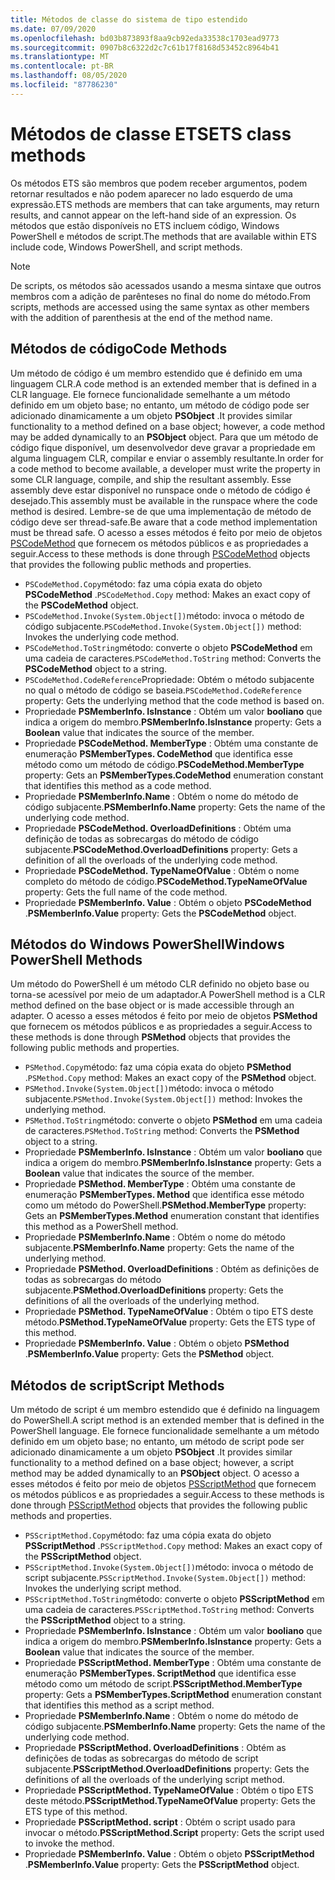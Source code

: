 ```yaml
---
title: Métodos de classe do sistema de tipo estendido
ms.date: 07/09/2020
ms.openlocfilehash: bd03b873893f8aa9cb92eda33538c1703ead9773
ms.sourcegitcommit: 0907b8c6322d2c7c61b17f8168d53452c8964b41
ms.translationtype: MT
ms.contentlocale: pt-BR
ms.lasthandoff: 08/05/2020
ms.locfileid: "87786230"
---
```

# <a name="ets-class-methods"></a><span data-ttu-id="618ff-102">Métodos de classe ETS</span><span class="sxs-lookup"><span data-stu-id="618ff-102">ETS class methods</span></span>

<span data-ttu-id="618ff-103">Os métodos ETS são membros que podem receber argumentos, podem retornar resultados e não podem aparecer no lado esquerdo de uma expressão.</span><span class="sxs-lookup"><span data-stu-id="618ff-103">ETS methods are members that can take arguments, may return results, and cannot appear on the left-hand side of an expression.</span></span> <span data-ttu-id="618ff-104">Os métodos que estão disponíveis no ETS incluem código, Windows PowerShell e métodos de script.</span><span class="sxs-lookup"><span data-stu-id="618ff-104">The methods that are available within ETS include code, Windows PowerShell, and script methods.</span></span>

> [!NOTE]
> <span data-ttu-id="618ff-105">De scripts, os métodos são acessados usando a mesma sintaxe que outros membros com a adição de parênteses no final do nome do método.</span><span class="sxs-lookup"><span data-stu-id="618ff-105">From scripts, methods are accessed using the same syntax as other members with the addition of parenthesis at the end of the method name.</span></span>

## <a name="code-methods"></a><span data-ttu-id="618ff-106">Métodos de código</span><span class="sxs-lookup"><span data-stu-id="618ff-106">Code Methods</span></span>

<span data-ttu-id="618ff-107">Um método de código é um membro estendido que é definido em uma linguagem CLR.</span><span class="sxs-lookup"><span data-stu-id="618ff-107">A code method is an extended member that is defined in a CLR language.</span></span> <span data-ttu-id="618ff-108">Ele fornece funcionalidade semelhante a um método definido em um objeto base; no entanto, um método de código pode ser adicionado dinamicamente a um objeto **PSObject** .</span><span class="sxs-lookup"><span data-stu-id="618ff-108">It provides similar functionality to a method defined on a base object; however, a code method may be added dynamically to an **PSObject** object.</span></span> <span data-ttu-id="618ff-109">Para que um método de código fique disponível, um desenvolvedor deve gravar a propriedade em alguma linguagem CLR, compilar e enviar o assembly resultante.</span><span class="sxs-lookup"><span data-stu-id="618ff-109">In order for a code method to become available, a developer must write the property in some CLR language, compile, and ship the resultant assembly.</span></span> <span data-ttu-id="618ff-110">Esse assembly deve estar disponível no runspace onde o método de código é desejado.</span><span class="sxs-lookup"><span data-stu-id="618ff-110">This assembly must be available in the runspace where the code method is desired.</span></span> <span data-ttu-id="618ff-111">Lembre-se de que uma implementação de método de código deve ser thread-safe.</span><span class="sxs-lookup"><span data-stu-id="618ff-111">Be aware that a code method implementation must be thread safe.</span></span> <span data-ttu-id="618ff-112">O acesso a esses métodos é feito por meio de objetos [PSCodeMethod](/dotnet/api/system.management.automation.pscodemethod) que fornecem os métodos públicos e as propriedades a seguir.</span><span class="sxs-lookup"><span data-stu-id="618ff-112">Access to these methods is done through [PSCodeMethod](/dotnet/api/system.management.automation.pscodemethod) objects that provides the following public methods and properties.</span></span>

- <span data-ttu-id="618ff-113">`PSCodeMethod.Copy`método: faz uma cópia exata do objeto **PSCodeMethod** .</span><span class="sxs-lookup"><span data-stu-id="618ff-113">`PSCodeMethod.Copy` method: Makes an exact copy of the **PSCodeMethod** object.</span></span>
- <span data-ttu-id="618ff-114">`PSCodeMethod.Invoke(System.Object[])`método: invoca o método de código subjacente.</span><span class="sxs-lookup"><span data-stu-id="618ff-114">`PSCodeMethod.Invoke(System.Object[])` method: Invokes the underlying code method.</span></span>
- <span data-ttu-id="618ff-115">`PSCodeMethod.ToString`método: converte o objeto **PSCodeMethod** em uma cadeia de caracteres.</span><span class="sxs-lookup"><span data-stu-id="618ff-115">`PSCodeMethod.ToString` method: Converts the **PSCodeMethod** object to a string.</span></span>
- <span data-ttu-id="618ff-116">`PSCodeMethod.CodeReference`Propriedade: Obtém o método subjacente no qual o método de código se baseia.</span><span class="sxs-lookup"><span data-stu-id="618ff-116">`PSCodeMethod.CodeReference` property: Gets the underlying method that the code method is based on.</span></span>
- <span data-ttu-id="618ff-117">Propriedade **PSMemberInfo. IsInstance** : Obtém um valor **booliano** que indica a origem do membro.</span><span class="sxs-lookup"><span data-stu-id="618ff-117">**PSMemberInfo.IsInstance** property: Gets a **Boolean** value that indicates the source of the member.</span></span>
- <span data-ttu-id="618ff-118">Propriedade **PSCodeMethod. MemberType** : Obtém uma constante de enumeração **PSMemberTypes. CodeMethod** que identifica esse método como um método de código.</span><span class="sxs-lookup"><span data-stu-id="618ff-118">**PSCodeMethod.MemberType** property: Gets an **PSMemberTypes.CodeMethod** enumeration constant that identifies this method as a code method.</span></span>
- <span data-ttu-id="618ff-119">Propriedade **PSMemberInfo.Name** : Obtém o nome do método de código subjacente.</span><span class="sxs-lookup"><span data-stu-id="618ff-119">**PSMemberInfo.Name** property: Gets the name of the underlying code method.</span></span>
- <span data-ttu-id="618ff-120">Propriedade **PSCodeMethod. OverloadDefinitions** : Obtém uma definição de todas as sobrecargas do método de código subjacente.</span><span class="sxs-lookup"><span data-stu-id="618ff-120">**PSCodeMethod.OverloadDefinitions** property: Gets a definition of all the overloads of the underlying code method.</span></span>
- <span data-ttu-id="618ff-121">Propriedade **PSCodeMethod. TypeNameOfValue** : Obtém o nome completo do método de código.</span><span class="sxs-lookup"><span data-stu-id="618ff-121">**PSCodeMethod.TypeNameOfValue** property: Gets the full name of the code method.</span></span>
- <span data-ttu-id="618ff-122">Propriedade **PSMemberInfo. Value** : Obtém o objeto **PSCodeMethod** .</span><span class="sxs-lookup"><span data-stu-id="618ff-122">**PSMemberInfo.Value** property: Gets the **PSCodeMethod** object.</span></span>

## <a name="windows-powershell-methods"></a><span data-ttu-id="618ff-123">Métodos do Windows PowerShell</span><span class="sxs-lookup"><span data-stu-id="618ff-123">Windows PowerShell Methods</span></span>

<span data-ttu-id="618ff-124">Um método do PowerShell é um método CLR definido no objeto base ou torna-se acessível por meio de um adaptador.</span><span class="sxs-lookup"><span data-stu-id="618ff-124">A PowerShell method is a CLR method defined on the base object or is made accessible through an adapter.</span></span> <span data-ttu-id="618ff-125">O acesso a esses métodos é feito por meio de objetos **PSMethod** que fornecem os métodos públicos e as propriedades a seguir.</span><span class="sxs-lookup"><span data-stu-id="618ff-125">Access to these methods is done through **PSMethod** objects that provides the following public methods and properties.</span></span>

- <span data-ttu-id="618ff-126">`PSMethod.Copy`método: faz uma cópia exata do objeto **PSMethod** .</span><span class="sxs-lookup"><span data-stu-id="618ff-126">`PSMethod.Copy` method: Makes an exact copy of the **PSMethod** object.</span></span>
- <span data-ttu-id="618ff-127">`PSMethod.Invoke(System.Object[])`método: invoca o método subjacente.</span><span class="sxs-lookup"><span data-stu-id="618ff-127">`PSMethod.Invoke(System.Object[])` method: Invokes the underlying method.</span></span>
- <span data-ttu-id="618ff-128">`PSMethod.ToString`método: converte o objeto **PSMethod** em uma cadeia de caracteres.</span><span class="sxs-lookup"><span data-stu-id="618ff-128">`PSMethod.ToString` method: Converts the **PSMethod** object to a string.</span></span>
- <span data-ttu-id="618ff-129">Propriedade **PSMemberInfo. IsInstance** : Obtém um valor **booliano** que indica a origem do membro.</span><span class="sxs-lookup"><span data-stu-id="618ff-129">**PSMemberInfo.IsInstance** property: Gets a **Boolean** value that indicates the source of the member.</span></span>
- <span data-ttu-id="618ff-130">Propriedade **PSMethod. MemberType** : Obtém uma constante de enumeração **PSMemberTypes. Method** que identifica esse método como um método do PowerShell.</span><span class="sxs-lookup"><span data-stu-id="618ff-130">**PSMethod.MemberType** property: Gets an **PSMemberTypes.Method** enumeration constant that identifies this method as a PowerShell method.</span></span>
- <span data-ttu-id="618ff-131">Propriedade **PSMemberInfo.Name** : Obtém o nome do método subjacente.</span><span class="sxs-lookup"><span data-stu-id="618ff-131">**PSMemberInfo.Name** property: Gets the name of the underlying method.</span></span>
- <span data-ttu-id="618ff-132">Propriedade **PSMethod. OverloadDefinitions** : Obtém as definições de todas as sobrecargas do método subjacente.</span><span class="sxs-lookup"><span data-stu-id="618ff-132">**PSMethod.OverloadDefinitions** property: Gets the definitions of all the overloads of the underlying method.</span></span>
- <span data-ttu-id="618ff-133">Propriedade **PSMethod. TypeNameOfValue** : Obtém o tipo ETS deste método.</span><span class="sxs-lookup"><span data-stu-id="618ff-133">**PSMethod.TypeNameOfValue** property: Gets the ETS type of this method.</span></span>
- <span data-ttu-id="618ff-134">Propriedade **PSMemberInfo. Value** : Obtém o objeto **PSMethod** .</span><span class="sxs-lookup"><span data-stu-id="618ff-134">**PSMemberInfo.Value** property: Gets the **PSMethod** object.</span></span>

## <a name="script-methods"></a><span data-ttu-id="618ff-135">Métodos de script</span><span class="sxs-lookup"><span data-stu-id="618ff-135">Script Methods</span></span>

<span data-ttu-id="618ff-136">Um método de script é um membro estendido que é definido na linguagem do PowerShell.</span><span class="sxs-lookup"><span data-stu-id="618ff-136">A script method is an extended member that is defined in the PowerShell language.</span></span> <span data-ttu-id="618ff-137">Ele fornece funcionalidade semelhante a um método definido em um objeto base; no entanto, um método de script pode ser adicionado dinamicamente a um objeto **PSObject** .</span><span class="sxs-lookup"><span data-stu-id="618ff-137">It provides similar functionality to a method defined on a base object; however, a script method may be added dynamically to an **PSObject** object.</span></span> <span data-ttu-id="618ff-138">O acesso a esses métodos é feito por meio de objetos [PSScriptMethod](/dotnet/api/system.management.automation.psscriptmethod) que fornecem os métodos públicos e as propriedades a seguir.</span><span class="sxs-lookup"><span data-stu-id="618ff-138">Access to these methods is done through [PSScriptMethod](/dotnet/api/system.management.automation.psscriptmethod) objects that provides the following public methods and properties.</span></span>

- <span data-ttu-id="618ff-139">`PSScriptMethod.Copy`método: faz uma cópia exata do objeto **PSScriptMethod** .</span><span class="sxs-lookup"><span data-stu-id="618ff-139">`PSScriptMethod.Copy` method: Makes an exact copy of the **PSScriptMethod** object.</span></span>
- <span data-ttu-id="618ff-140">`PSScriptMethod.Invoke(System.Object[])`método: invoca o método de script subjacente.</span><span class="sxs-lookup"><span data-stu-id="618ff-140">`PSScriptMethod.Invoke(System.Object[])` method: Invokes the underlying script method.</span></span>
- <span data-ttu-id="618ff-141">`PSScriptMethod.ToString`método: converte o objeto **PSScriptMethod** em uma cadeia de caracteres.</span><span class="sxs-lookup"><span data-stu-id="618ff-141">`PSScriptMethod.ToString` method: Converts the **PSScriptMethod** object to a string.</span></span>
- <span data-ttu-id="618ff-142">Propriedade **PSMemberInfo. IsInstance** : Obtém um valor **booliano** que indica a origem do membro.</span><span class="sxs-lookup"><span data-stu-id="618ff-142">**PSMemberInfo.IsInstance** property: Gets a **Boolean** value that indicates the source of the member.</span></span>
- <span data-ttu-id="618ff-143">Propriedade **PSScriptMethod. MemberType** : Obtém uma constante de enumeração **PSMemberTypes. ScriptMethod** que identifica esse método como um método de script.</span><span class="sxs-lookup"><span data-stu-id="618ff-143">**PSScriptMethod.MemberType** property: Gets a **PSMemberTypes.ScriptMethod** enumeration constant that identifies this method as a script method.</span></span>
- <span data-ttu-id="618ff-144">Propriedade **PSMemberInfo.Name** : Obtém o nome do método de código subjacente.</span><span class="sxs-lookup"><span data-stu-id="618ff-144">**PSMemberInfo.Name** property: Gets the name of the underlying code method.</span></span>
- <span data-ttu-id="618ff-145">Propriedade **PSScriptMethod. OverloadDefinitions** : Obtém as definições de todas as sobrecargas do método de script subjacente.</span><span class="sxs-lookup"><span data-stu-id="618ff-145">**PSScriptMethod.OverloadDefinitions** property: Gets the definitions of all the overloads of the underlying script method.</span></span>
- <span data-ttu-id="618ff-146">Propriedade **PSScriptMethod. TypeNameOfValue** : Obtém o tipo ETS deste método.</span><span class="sxs-lookup"><span data-stu-id="618ff-146">**PSScriptMethod.TypeNameOfValue** property: Gets the ETS type of this method.</span></span>
- <span data-ttu-id="618ff-147">Propriedade **PSScriptMethod. script** : Obtém o script usado para invocar o método.</span><span class="sxs-lookup"><span data-stu-id="618ff-147">**PSScriptMethod.Script** property: Gets the script used to invoke the method.</span></span>
- <span data-ttu-id="618ff-148">Propriedade **PSMemberInfo. Value** : Obtém o objeto **PSScriptMethod** .</span><span class="sxs-lookup"><span data-stu-id="618ff-148">**PSMemberInfo.Value** property: Gets the **PSScriptMethod** object.</span></span>
